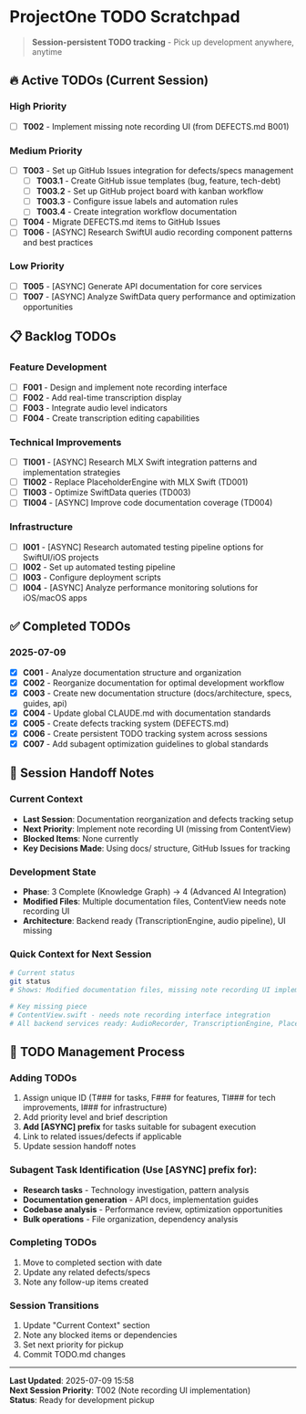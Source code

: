 # ProjectOne TODO Scratchpad

> **Session-persistent TODO tracking** - Pick up development anywhere, anytime

## 🔥 Active TODOs (Current Session)

### High Priority
- [ ] **T002** - Implement missing note recording UI (from DEFECTS.md B001)

### Medium Priority  
- [ ] **T003** - Set up GitHub Issues integration for defects/specs management
  - [ ] **T003.1** - Create GitHub issue templates (bug, feature, tech-debt)
  - [ ] **T003.2** - Set up GitHub project board with kanban workflow
  - [ ] **T003.3** - Configure issue labels and automation rules
  - [ ] **T003.4** - Create integration workflow documentation
- [ ] **T004** - Migrate DEFECTS.md items to GitHub Issues
- [ ] **T006** - [ASYNC] Research SwiftUI audio recording component patterns and best practices

### Low Priority
- [ ] **T005** - [ASYNC] Generate API documentation for core services
- [ ] **T007** - [ASYNC] Analyze SwiftData query performance and optimization opportunities

## 📋 Backlog TODOs

### Feature Development
- [ ] **F001** - Design and implement note recording interface
- [ ] **F002** - Add real-time transcription display
- [ ] **F003** - Integrate audio level indicators
- [ ] **F004** - Create transcription editing capabilities

### Technical Improvements
- [ ] **TI001** - [ASYNC] Research MLX Swift integration patterns and implementation strategies
- [ ] **TI002** - Replace PlaceholderEngine with MLX Swift (TD001)
- [ ] **TI003** - Optimize SwiftData queries (TD003)
- [ ] **TI004** - [ASYNC] Improve code documentation coverage (TD004)

### Infrastructure  
- [ ] **I001** - [ASYNC] Research automated testing pipeline options for SwiftUI/iOS projects
- [ ] **I002** - Set up automated testing pipeline
- [ ] **I003** - Configure deployment scripts
- [ ] **I004** - [ASYNC] Analyze performance monitoring solutions for iOS/macOS apps

## ✅ Completed TODOs

### 2025-07-09
- [x] **C001** - Analyze documentation structure and organization
- [x] **C002** - Reorganize documentation for optimal development workflow  
- [x] **C003** - Create new documentation structure (docs/architecture, specs, guides, api)
- [x] **C004** - Update global CLAUDE.md with documentation standards
- [x] **C005** - Create defects tracking system (DEFECTS.md)
- [x] **C006** - Create persistent TODO tracking system across sessions
- [x] **C007** - Add subagent optimization guidelines to global standards

## 🎯 Session Handoff Notes

### Current Context
- **Last Session**: Documentation reorganization and defects tracking setup
- **Next Priority**: Implement note recording UI (missing from ContentView)
- **Blocked Items**: None currently
- **Key Decisions Made**: Using docs/ structure, GitHub Issues for tracking

### Development State
- **Phase**: 3 Complete (Knowledge Graph) → 4 (Advanced AI Integration)  
- **Modified Files**: Multiple documentation files, ContentView needs note recording UI
- **Architecture**: Backend ready (TranscriptionEngine, audio pipeline), UI missing

### Quick Context for Next Session
```bash
# Current status
git status
# Shows: Modified documentation files, missing note recording UI implementation

# Key missing piece
# ContentView.swift - needs note recording interface integration
# All backend services ready: AudioRecorder, TranscriptionEngine, PlaceholderEngine
```

## 📝 TODO Management Process

### Adding TODOs
1. Assign unique ID (T### for tasks, F### for features, TI### for tech improvements, I### for infrastructure)
2. Add priority level and brief description
3. **Add [ASYNC] prefix** for tasks suitable for subagent execution
4. Link to related issues/defects if applicable
5. Update session handoff notes

### Subagent Task Identification (Use [ASYNC] prefix for):
- **Research tasks** - Technology investigation, pattern analysis
- **Documentation generation** - API docs, implementation guides
- **Codebase analysis** - Performance review, optimization opportunities
- **Bulk operations** - File organization, dependency analysis

### Completing TODOs  
1. Move to completed section with date
2. Update any related defects/specs
3. Note any follow-up items created

### Session Transitions
1. Update "Current Context" section
2. Note any blocked items or dependencies  
3. Set next priority for pickup
4. Commit TODO.md changes

---

**Last Updated**: 2025-07-09 15:58  
**Next Session Priority**: T002 (Note recording UI implementation)  
**Status**: Ready for development pickup